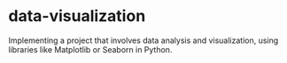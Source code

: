 # data-visualization
 Implementing a project that involves data analysis and visualization, using libraries like Matplotlib or Seaborn in Python.
